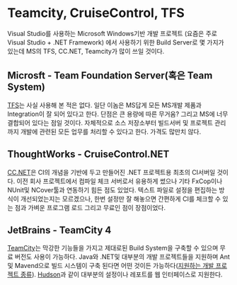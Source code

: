 # Teamcity, CruiseControl, TFS

Visual Studio를 사용하는 Microsoft Windows기반 개발 프로젝트 (요즘은 주로 Visual Studio + .NET Framework) 에서 사용하기 위한 Build Server로 몇 가지가 있는데 MS의 TFS, CC.NET, Teamcity가 많이 쓰일 것이다.

## Microsft - Team Foundation Server(혹은 Team System)

[TFS](http://msdn.microsoft.com/en-us/teamsystem/dd408382.aspx)는 사실 사용해 본 적은 없다. 일단 이놈은 MS답게 모든 MS개발 제품과 Integration이 잘 되어 있다고 한다. 단점은 큰 용량에 따른 무거움? 그리고 MS에 너무 결합되어 있다는 점일 것이다. 자체적으로 소스 저장소부터 빌드서버 및 프로젝트 관리까지 개발에 관련된 모든 업무를 처리할 수 있다고 한다. 가격도 많만치 않다.

## ThoughtWorks - CruiseControl.NET

[CC.NET](http://confluence.public.thoughtworks.org/display/CCNET/Welcome+to+CruiseControl.NET)은 CI의 개념을 기반에 두고 만들어진 .NET 프로젝트용 최초의 CI서버일 것이다. 이전 회사 프로젝트에서 컴파일 체크 서버로서 유용하게 썼으나 기타 FxCop이나 NUnit및 NCover툴과 연동하기 힘든 점도 있었다. 텍스트 파일로 설정을 편집하는 방식이 개선되었는지는 모르겠으나, 한번 설정만 잘 해놓으면 간편하게 CI를 체크할 수 있는 점과 가벼운 프로그램 로드 그리고 무료인 점이 장점이었다.

## JetBrains - TeamCity 4

[TeamCity](http://www.jetbrains.com/teamcity/)는 막강한 기능들을 가지고 제대로된 Build System을 구축할 수 있으며 무료 버전도 사용이 가능하다. Java와 .NET및 대부분의 개발 프로젝트들을 지원하며 Ant및 Mavend으로 빌드 시스템이 구축 된다면 어떤 것이든 가능하다([지원하는 개발 프로젝트 종류](http://www.jetbrains.com/teamcity/features/supported_platforms.html#Build_Runners)).  [Hudson](https://hudson.dev.java.net/)과 같이 대부분의 설정이나 레포트를 웹 인터페이스로 지원한다.

